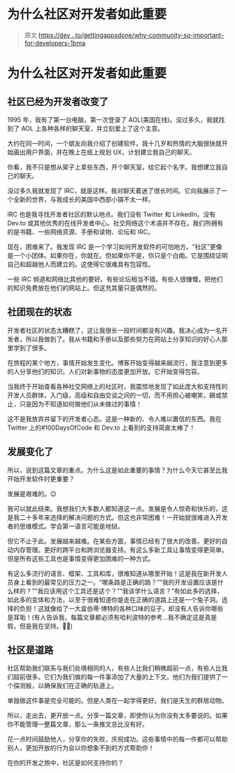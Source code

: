 # 为什么社区对开发者如此重要

> 原文:[https://dev . to/gettingappsdone/why-community-so-important-for-developers-1bma](https://dev.to/gettingappsdone/why-community-is-so-important-for-developers-1bma)

# [](#why-community-is-so-important-for-developers)为什么社区对开发者如此重要

## [](#community-has-changed-for-developers)社区已经为开发者改变了

1995 年，我有了第一台电脑，第一次登录了 AOL(美国在线)。没过多久，我就找到了 AOL 上各种各样的聊天室，并立刻爱上了这个主意。

大约在同一时间，一个朋友向我介绍了创建软件。我十几岁和热情的大脑很快就开始画出用户界面，并在晚上在纸上规划 UX，计划建立我自己的聊天。

你看，我不只是想从架子上拿些东西，开个聊天室，给它起个名字。我想建立我自己的聊天。

没过多久我就发现了 IRC，就是这样。我对聊天着迷了很长时间。它向我展示了一个全新的世界，与我成长的美国中西部小镇不太一样。

IRC 也是我寻找开发者社区的默认地点。我们没有 Twitter 和 LinkedIn。没有 Dev.to 或其他优秀的在线开发者中心。社交网络这个术语并不存在。我们所拥有的是书籍、一些网络资源、手册和读物、论坛和 IRC。

现在，困难来了。我发现 IRC 是一个学习如何开发软件的可怕地方。“社区”更像是一个小团体。如果你在，你就在。但如果你不是，你只是个白痴。它是围绕证明自己和超越他人而建立的。这使得它很难具有包容性。

一些 IRC 频道和网络比其他的要好。有些论坛相当不错。有些人很慷慨，把他们的知识免费放在他们的网站上。但这充其量只是偶然的。

## [](#the-state-of-community-now)社团现在的状态

开发者社区的状态太糟糕了，这让我很长一段时间都没有兴趣。我决心成为一名开发者，所以我做到了。我从书籍和手册以及那些努力在网站上分享知识的好心人那里学到了很多。

在旅程的某个地方，事情开始发生变化。博客开始变得越来越流行，我注意到更多的人分享他们的知识。人们对新事物的态度更加开放。它开始变得包容。

当我终于开始查看各种社交网络上的社区时，我震惊地发现了如此庞大和支持性的开发人员群体，入门级，高级和自由交谈之间的一切，而不用担心被嘲笑，踢或禁止，只是因为不知道如何做他们从未做过的事情！

这不是我放弃并留下的开发者心态。这是一种新的、令人难以置信的东西。我在 Twitter 上的#100DaysOfCode 和 Dev.to 上看到的支持简直太棒了！

## [](#development-has-changed)发展变化了

所以，说到这篇文章的重点。为什么这是如此重要的事情？为什么今天它甚至比我开始开发软件时更重要？

发展是艰难的。😉

我可以就此结束。我想我们大多数人都知道这一点。发展是令人惊奇和快乐的，这是我二十多年来选择的解决问题的方式。但这也非常困难！一开始就很难进入开发者的思维模式。学会第一语言可能是地狱。

但它不止于此。发展越来越难。在某些方面，事情已经有了很大的改善。更好的自动内存管理。更好的跨平台和跨浏览器支持。有这么多新工具让事情变得更简单。但是所有这些工具也是事情变得更加困难的一种方式。

有这么多流行的语言、框架、工具和库，很难知道从哪里开始！这是我在新开发人员身上看到的最常见的压力之一。“哪条路是正确的路？”“我的开发设置应该是什么样的？”"我应该用这个工具还是这个？"“我该学什么语言？”有如此多的选择，如此多的变体和方法，以至于很难知道你是走在正确的道路上还是一个兔子洞。选择的负担！这就像给了一大盒伯蒂·博特的各种口味的豆子，却没有人告诉你哪些是耳垢！(有人告诉我，每篇文章都必须有哈利波特的参考...我不确定这是真是假，但是我在坚持。🧙‍♂️)

## [](#community-is-the-way)社区是道路

社区帮助我们联系与我们处境相同的人，有些人比我们稍微超前一点，有些人比我们超前很多。它们为我们做的每一件事添加了大量的上下文。他们为我们提供了一个探测板，以确保我们在正确的轨道上。

单独做这件事是完全可能的。但是人类在一起学得更好。我们是天生的群居动物。

所以，走出去，更开放一点。分享一篇文章，即使你认为你没有太多要说的。如果你不能管理一整篇文章，那么一条推文总比没有好。

花一点时间鼓励他人，分享你的失败，庆祝成功。这些事情中的每一件都可以帮助别人，更加开放的行为会以你想象不到的方式帮助你！

在你的开发之旅中，社区是如何支持你的？